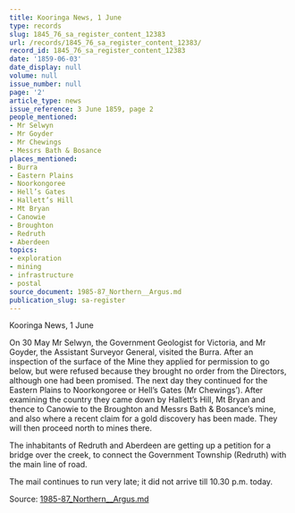 ```yaml
---
title: Kooringa News, 1 June
type: records
slug: 1845_76_sa_register_content_12383
url: /records/1845_76_sa_register_content_12383/
record_id: 1845_76_sa_register_content_12383
date: '1859-06-03'
date_display: null
volume: null
issue_number: null
page: '2'
article_type: news
issue_reference: 3 June 1859, page 2
people_mentioned:
- Mr Selwyn
- Mr Goyder
- Mr Chewings
- Messrs Bath & Bosance
places_mentioned:
- Burra
- Eastern Plains
- Noorkongoree
- Hell’s Gates
- Hallett’s Hill
- Mt Bryan
- Canowie
- Broughton
- Redruth
- Aberdeen
topics:
- exploration
- mining
- infrastructure
- postal
source_document: 1985-87_Northern__Argus.md
publication_slug: sa-register
---
```


Kooringa News, 1 June

On 30 May Mr Selwyn, the Government Geologist for Victoria, and Mr Goyder, the Assistant Surveyor General, visited the Burra.  After an inspection of the surface of the Mine they applied for permission to go below, but were refused because they brought no order from the Directors, although one had been promised.  The next day they continued for the Eastern Plains to Noorkongoree or Hell’s Gates (Mr Chewings’).  After examining the country they came down by Hallett’s Hill, Mt Bryan and thence to Canowie to the Broughton and Messrs Bath & Bosance’s mine, and also where a recent claim for a gold discovery has been made.  They will then proceed north to mines there.

The inhabitants of Redruth and Aberdeen are getting up a petition for a bridge over the creek, to connect the Government Township (Redruth) with the main line of road.

The mail continues to run very late; it did not arrive till 10.30 p.m. today.

Source: [1985-87_Northern__Argus.md](/downloads/markdown/1985-87_Northern__Argus.md)
